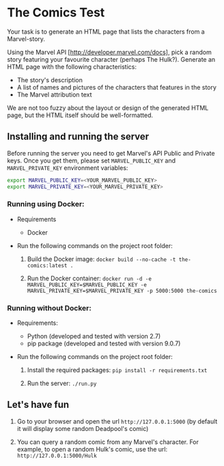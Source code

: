 # The Comics Test

Your task is to generate an HTML page that lists the characters from a
Marvel-story.

Using the Marvel API [http://developer.marvel.com/docs], pick a random story
featuring your favourite character (perhaps The Hulk?). Generate an HTML page
with the following characteristics:

* The story's description
* A list of names and pictures of the characters that features in the story
* The Marvel attribution text

We are not too fuzzy about the layout or design of the generated HTML
page, but the HTML itself should be well-formatted.


## Installing and running the server

Before running the server you need to get Marvel's API Public and Private keys. Once you get them, 
please set `MARVEL_PUBLIC_KEY` and `MARVEL_PRIVATE_KEY` environment variables:

```bash
export MARVEL_PUBLIC_KEY=<YOUR_MARVEL_PUBLIC_KEY>
export MARVEL_PRIVATE_KEY=<YOUR_MARVEL_PRIVATE_KEY>
```

### Running using Docker:
* Requirements
    * Docker

* Run the following commands on the project root folder:

    1) Build the Docker image: `docker build --no-cache -t the-comics:latest .`

    2) Run the Docker container: `docker run -d -e MARVEL_PUBLIC_KEY=$MARVEL_PUBLIC_KEY -e MARVEL_PRIVATE_KEY=$MARVEL_PRIVATE_KEY -p 5000:5000 the-comics`


### Running without Docker:
* Requirements:
    * Python (developed and tested with version 2.7)
    * pip package (developed and tested with version 9.0.7)

* Run the following commands on the project root folder:

    1) Install the required packages: `pip install -r requirements.txt`

    2) Run the server: `./run.py`


## Let's have fun
1) Go to your browser and open the url `http://127.0.0.1:5000` (by default it will display some random Deadpool's comic)

2) You can query a random comic from any Marvel's character. For example, to open a random Hulk's comic, use the url: 
`http://127.0.0.1:5000/Hulk`
